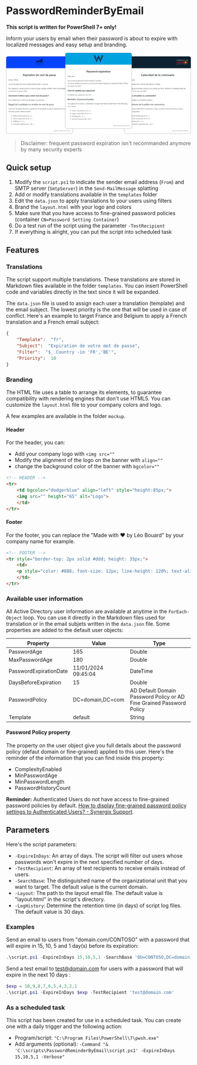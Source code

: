 ﻿# PasswordReminderByEmail

**This script is written for PowerShell 7+ only!**

Inform your users by email when their password is about to expire with localized messages and easy setup and branding.

![A few examples of what is possible](illustration.png)

> Disclaimer: frequent password expiration isn't recommanded anymore by many security experts

## Quick setup

1. Modify the `script.ps1` to indicate the sender email address (`From`) and SMTP server (`SmtpServer`) in the `Send-MailMessage` splatting
2. Add or modify translations available in the `templates` folder
3. Edit the `data.json` to apply translations to your users using filters
4. Brand the `layout.html` with your logo and colors
5. Make sure that you have access to fine-grained password policies (container `CN=Password Setting Container`)
6. Do a test run of the script using the parameter `-TestRecipient`
7. If everything is alright, you can put the script into scheduled task

## Features

### Translations

The script support multiple translations. These translations are stored in Markdown files available in the folder `templates`. You can insert PowerShell code and variables directly in the text since it will be expanded.

The `data.json` file is used to assign each user a translation (template) and the email subject. The lowest priority is the one that will be used in case of conflict. Here's an example to target France and Belgium to apply a French translation and a French email subject:

```json
{
    "Template":  "fr",
    "Subject":  "Expiration de votre mot de passe",
    "Filter":  "$_.Country -in 'FR','BE'",
    "Priority":  10
}
```

### Branding

The HTML file uses a table to arrange its elements, to guarantee compatibility with rendering engines that don't use HTML5. You can customize the `layout.html` file to your company colors and logo.

A few examples are available in the folder `mockup`.

#### Header

For the header, you can:

- Add your company logo with `<img src=""`
- Modify the alignment of the logo on the banner with `align=""`
- change the background color of the banner with `bgcolor=""`

```html
<!-- HEADER -->
<tr>
    <td bgcolor="dodgerblue" align="left" style="height:85px;">
    <img src="" height="65" alt="Logo">
    </td>
</tr>
```

#### Footer

For the footer, you can replace the "Made with ♥ by Léo Bouard" by your company name for example.

```html
<!-- FOOTER -->
<tr style="border-top: 2px solid #ddd; height: 35px;">
    <td>
    <p style="color: #888; font-size: 12px; line-height: 120%; text-align: right;">Made with ♥ by Léo Bouard</p>
    </td>
</tr>
```

### Available user information

All Active Directory user information are available at anytime in the `ForEach-Object` loop. You can use it directly in the Markdown files used for translation or in the email subjets written in the `data.json` file. Some properties are added to the default user objects:

Property | Value | Type
-------- | ----- | ----
PasswordAge | 165 | Double
MaxPasswordAge | 180 | Double
PasswordExpirationDate | 11/01/2024 09:45:04 | DateTime
DaysBeforeExpiration | 15 | Double
PasswordPolicy | DC=domain,DC=com | AD Default Domain Password Policy or AD Fine Grained Password Policy
Template | default | String

#### Password Policy property

The property on the user object give you full details about the password policy (defaut domain or fine-grained) applied to this user. Here's the reminder of the information that you can find inside this property:

- ComplexityEnabled
- MinPasswordAge
- MinPasswordLength
- PasswordHistoryCount

**Reminder:** Authenticated Users do not have access to fine-grained password policies by default. [How to display fine-grained password policy settings to Authenticated Users? - Synergix Support](https://synergixdesk.zendesk.com/hc/en-us/articles/202927708-How-to-display-fine-grained-password-policy-settings-to-Authenticated-Users-).

## Parameters

Here's the script parameters:

- `-ExpireInDays`: An array of days. The script will filter out users whose passwords won't expire in the next specified number of days.
- `-TestRecipient`: An array of test recipients to receive emails instead of users.
- `-SearchBase`: The distinguished name of the organizational unit that you want to target. The default value is the current domain.
- `-Layout`: The path to the layout email file. The default value is "layout.html" in the script's directory.
- `-LogHistory`: Determine the retention time (in days) of script log files. The default value is 30 days.

### Examples

Send an email to users from "domain.com/CONTOSO" with a password that will expire in 15, 10, 5 and 1 day(s) before its expiration:

```powershell
.\script.ps1 -ExpireInDays 15,10,5,1 -SearchBase 'OU=CONTOSO,DC=domain,DC=com' -Verbose
```

Send a test email to <test@domain.com> for users with a password that will expire in the next 10 days :

```powershell
$exp = 10,9,8,7,6,5,4,3,2,1
.\script.ps1 -ExpireInDays $exp -TestRecipient 'test@domain.com'
```

### As a scheduled task

This script has been created for use in a scheduled task. You can create one with a daily trigger and the following action:

- Program/script: `"C:\Program Files\PowerShell\7\pwsh.exe"`
- Add arguments (optional): `-Command "& 'C:\scripts\PasswordReminderByEmail\script.ps1' -ExpireInDays 15,10,5,1 -Verbose"`
